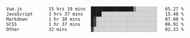 
<!--
**xy406043/xy406043** is a ✨ _special_ ✨ repository because its `README.md` (this file) appears on your GitHub profile.

Here are some ideas to get you started:

- 🔭 I’m currently working on ...
- 🌱 I’m currently learning ...
- 👯 I’m looking to collaborate on ...
- 🤔 I’m looking for help with ...
- 💬 Ask me about ...
- 📫 How to reach me: ...
- 😄 Pronouns: ...
- ⚡ Fun fact: ...
-->

<!--START_SECTION:waka-->

```text
Vue.js          15 hrs 19 mins  ████████████████▒░░░░░░░░   65.27 %
JavaScript      3 hrs 37 mins   ████░░░░░░░░░░░░░░░░░░░░░   15.48 %
Markdown        1 hr 38 mins    █▓░░░░░░░░░░░░░░░░░░░░░░░   07.00 %
SCSS            1 hr 37 mins    █▓░░░░░░░░░░░░░░░░░░░░░░░   06.91 %
Other           32 mins         ▓░░░░░░░░░░░░░░░░░░░░░░░░   02.33 %
```

<!--END_SECTION:waka-->
